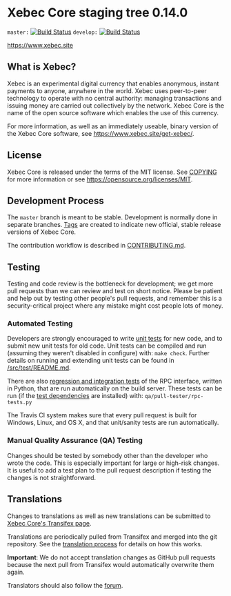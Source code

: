 Xebec Core staging tree 0.14.0
===============================

`master:` [![Build Status](https://travis-ci.org/xebecproject/xebec.svg?branch=master)](https://travis-ci.org/xebecproject/xebec) `develop:` [![Build Status](https://travis-ci.org/xebecproject/xebec.svg?branch=develop)](https://travis-ci.org/xebecproject/xebec/branches)

https://www.xebec.site


What is Xebec?
----------------

Xebec is an experimental digital currency that enables anonymous, instant
payments to anyone, anywhere in the world. Xebec uses peer-to-peer technology
to operate with no central authority: managing transactions and issuing money
are carried out collectively by the network. Xebec Core is the name of the open
source software which enables the use of this currency.

For more information, as well as an immediately useable, binary version of
the Xebec Core software, see https://www.xebec.site/get-xebec/.


License
-------

Xebec Core is released under the terms of the MIT license. See [COPYING](COPYING) for more
information or see https://opensource.org/licenses/MIT.

Development Process
-------------------

The `master` branch is meant to be stable. Development is normally done in separate branches.
[Tags](https://github.com/xebecproject/xebec/tags) are created to indicate new official,
stable release versions of Xebec Core.

The contribution workflow is described in [CONTRIBUTING.md](CONTRIBUTING.md).

Testing
-------

Testing and code review is the bottleneck for development; we get more pull
requests than we can review and test on short notice. Please be patient and help out by testing
other people's pull requests, and remember this is a security-critical project where any mistake might cost people
lots of money.

### Automated Testing

Developers are strongly encouraged to write [unit tests](src/test/README.md) for new code, and to
submit new unit tests for old code. Unit tests can be compiled and run
(assuming they weren't disabled in configure) with: `make check`. Further details on running
and extending unit tests can be found in [/src/test/README.md](/src/test/README.md).

There are also [regression and integration tests](/qa) of the RPC interface, written
in Python, that are run automatically on the build server.
These tests can be run (if the [test dependencies](/qa) are installed) with: `qa/pull-tester/rpc-tests.py`

The Travis CI system makes sure that every pull request is built for Windows, Linux, and OS X, and that unit/sanity tests are run automatically.

### Manual Quality Assurance (QA) Testing

Changes should be tested by somebody other than the developer who wrote the
code. This is especially important for large or high-risk changes. It is useful
to add a test plan to the pull request description if testing the changes is
not straightforward.

Translations
------------

Changes to translations as well as new translations can be submitted to
[Xebec Core's Transifex page](https://www.transifex.com/projects/p/xebec/).

Translations are periodically pulled from Transifex and merged into the git repository. See the
[translation process](doc/translation_process.md) for details on how this works.

**Important**: We do not accept translation changes as GitHub pull requests because the next
pull from Transifex would automatically overwrite them again.

Translators should also follow the [forum](https://www.xebec.site/forum/topic/xebec-worldwide-collaboration.88/).
